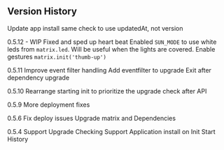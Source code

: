 ## Version History

Update app install same check to use updatedAt, not version

0.5.12 - WIP
Fixed and sped up heart beat
Enabled `SUN_MODE` to use white leds from `matrix.led`. Will be useful when the lights are covered.
Enable gestures `matrix.init('thumb-up')`

0.5.11
Improve event filter handling
Add eventfilter to upgrade
Exit after dependency upgrade

0.5.10
Rearrange starting init to prioritize the upgrade check after API

0.5.9
More deployment fixes

0.5.6
Fix deploy issues
Upgrade matrix and Dependencies


0.5.4
Support Upgrade Checking
Support Application install on Init
Start History
